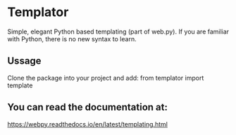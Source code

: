 # Templator
Simple, elegant Python based templating (part of web.py).
If you are familiar with Python, there is no new syntax to learn.

## Ussage
Clone the package into your project and add:
from templator import template

## You can read the documentation at:
https://webpy.readthedocs.io/en/latest/templating.html
